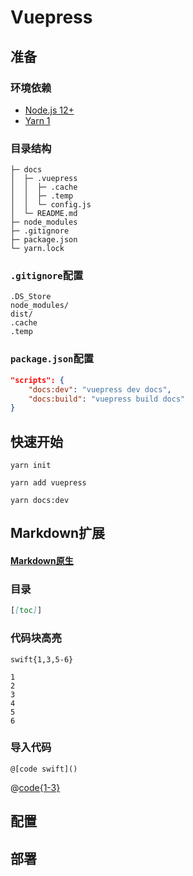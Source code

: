 # Vuepress

## 准备

### 环境依赖

- [Node.js 12+](https://nodejs.org/en/)
- [Yarn 1](https://classic.yarnpkg.com/en/docs/install#mac-stable)

### 目录结构

```
├─ docs
│  ├─ .vuepress
│  │  ├─ .cache
│  │  ├─ .temp
│  │  └─ config.js
│  └─ README.md
├─ node_modules
├─ .gitignore
├─ package.json
└─ yarn.lock
```

### `.gitignore`配置
```
.DS_Store
node_modules/
dist/
.cache
.temp
```

### `package.json`配置
```json
"scripts": {
    "docs:dev": "vuepress dev docs",
    "docs:build": "vuepress build docs"
}
```
  
## 快速开始

```shell
yarn init

yarn add vuepress

yarn docs:dev
```

## Markdown扩展

#### [Markdown原生](Markdown.md)

### 目录

```markdown
[[toc]]
```

### 代码块高亮
`swift{1,3,5-6}`
```swift{1,3,5-6}
1
2
3
4
5
6
```

### 导入代码

`@[code swift]()`

@[code{1-3}](../.vuepress/config.js)

## 配置

## 部署
